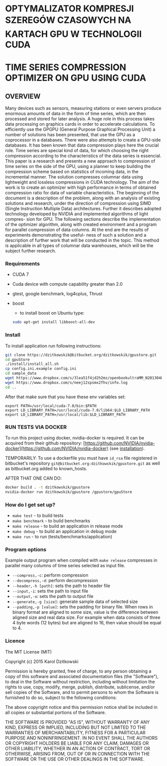 # OPTYMALIZATOR KOMPRESJI SZEREGÓW CZASOWYCH NA KARTACH GPU W TECHNOLOGII CUDA #
# TIME SERIES COMPRESSION OPTIMIZER ON GPU USING CUDA #

## OVERVIEW ##

Many devices such as sensors, measuring stations or even servers produce enormous
amounts of data in the form of time series, which are then processed and stored for
later analysis. A huge role in this process takes data processing on graphics cards
in order to accelerate calculations. To efficiently use the GPGPU (General Purpose
Graphical Processing Unit) a number of solutions has been presented, that use the
GPU as a coprocessor in a databases. There were also attempts to create a GPU-side
databases. It has been known that data compression plays here the crucial role. Time
series are special kind of data, for which choosing the right compression according
to the characteristics of the data series is essencial.
This paper is a research and presents a new approach to compression of time
series on the side of the GPU, using a planner to keep building the compression
scheme based on statistics of incoming data, in the incremental manner. The solution
compresses columnar data using lightweight and lossless compressions in CUDA
technology. The aim of the work is to create an optimizer with high performance in
terms of obtained compression ratio for data of variable characteristics.
The beginning of the document is a description of the problem, along with an
analysis of existing solutions and research, under the direction of compression using
SIMD (Single Instruction Multiple Data) architectures. Further it describes adopted
technology developed by NVIDIA and implemented algorithms of light compres-
sion for GPU. The following sections describe the implementation of the optimizer
algorithm, along with created environment and a program for parallel compression
of data columns. At the end are the results of experiments demonstrating the useful-
ness of such a solution and a description of further work that will be conducted in
the topic. This method is applicable in all types of columnar data warehouses, which
will be the subject further research.

### Requirements ###

* CUDA 7
* Cuda device with compute capability greater than 2.0
* gtest, google benchmark, log4cplus, Thrust
* boost
    * to install boost on Ubuntu type:

    ```bash
    sudo apt-get install libboost-all-dev
    ```


### Install ###

To install application run following instructions:
```bash
git clone https://dzitkowskik@bitbucket.org/dzitkowskik/gpustore.git
cd gpuStore
./install/install_all.sh
cp config.ini.example config.ini
cd sample_data
wget https://www.dropbox.com/s/3lea51f4jd2h2mz/openbookultraMM_N20130403_1_of_1
wget https://www.dropbox.com/s/neej12spsmx2fhv/info.log
cd ..
```
After that make sure that you have these env variables set:
```
export PATH=/usr/local/cuda-7.0/bin:$PATH
export LD_LIBRARY_PATH=/usr/local/cuda-7.0/lib64:$LD_LIBRARY_PATH
export LD_LIBRARY_PATH=/usr/local/lib:$LD_LIBRARY_PATH
```

### RUN TESTS VIA DOCKER ###

To run this project using docker, nvidia-docker is required. It can be acquired from their github repository: [https://github.com/NVIDIA/nvidia-docker](https://github.com/NVIDIA/nvidia-docker)
(see [installation](https://github.com/NVIDIA/nvidia-docker/wiki/Installation)).

TEMPORARILY:
To use a dockerfile you must have `id_rsa` file registered in bitbucket's repository
`git@bitbucket.org:dzitkowskik/gpustore.git` as well as bitbucket.org added to known_hosts.

AFTER THAT ONE CAN DO:
```bash
docker build . -t dzitkowskik/gpustore
nvidia-docker run dzitkowskik/gpustore /gpustore/gpuStore
```

### How do I get set up? ###

* `make test` - to build tests
* `make benchmark` - to build benchmarks
* `make release` - to build an application in release mode
* `make debug` - to build an application in debug mode
* `make run` - to run (tests/benchmarks/application)

### Program options ###

Example output program when compiled with `make release` compresses in parallel many columns of time series selected as input file.

* `--compress,-c`: perform compression
* `--decompress,-d`: perform decompression
* `--header,-h [path]`: sets the path to header file
* `--input,-i`: sets the path to input file
* `--output,-o`: sets the path to output file
* `--generate,-g [size]`: generate sample data of selected size
* `--padding,-p [value]`: sets the padding for binary file. When rows in binary format are aligned to some size, value is the difference between aligned size and real data size. For example when data consists of three 4 byte words (12 bytes) but are aligned to 16, then value should be equal to 4.


### Licence ###

The MIT License (MIT)

Copyright (c) 2015 Karol Dzitkowski

Permission is hereby granted, free of charge, to any person obtaining a copy of this software and associated documentation files (the "Software"), to deal in the Software without restriction, including without limitation the rights to use, copy, modify, merge, publish, distribute, sublicense, and/or sell copies of the Software, and to permit persons to whom the Software is furnished to do so, subject to the following conditions:

The above copyright notice and this permission notice shall be included in all copies or substantial portions of the Software.

THE SOFTWARE IS PROVIDED "AS IS", WITHOUT WARRANTY OF ANY KIND, EXPRESS OR IMPLIED, INCLUDING BUT NOT LIMITED TO THE WARRANTIES OF MERCHANTABILITY, FITNESS FOR A PARTICULAR PURPOSE AND NONINFRINGEMENT. IN NO EVENT SHALL THE AUTHORS OR COPYRIGHT HOLDERS BE LIABLE FOR ANY CLAIM, DAMAGES OR OTHER LIABILITY, WHETHER IN AN ACTION OF CONTRACT, TORT OR OTHERWISE, ARISING FROM, OUT OF OR IN CONNECTION WITH THE SOFTWARE OR THE USE OR OTHER DEALINGS IN THE SOFTWARE.
